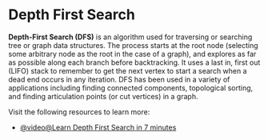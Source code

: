 # Depth First Search

**Depth-First Search (DFS)** is an algorithm used for traversing or searching tree or graph data structures. The process starts at the root node (selecting some arbitrary node as the root in the case of a graph), and explores as far as possible along each branch before backtracking. It uses a last in, first out (LIFO) stack to remember to get the next vertex to start a search when a dead end occurs in any iteration. DFS has been used in a variety of applications including finding connected components, topological sorting, and finding articulation points (or cut vertices) in a graph.

Visit the following resources to learn more:

- [@video@Learn Depth First Search in 7 minutes](https://youtu.be/by93qH4ACxo?si=FXcUfuwB5atV5SIY)
